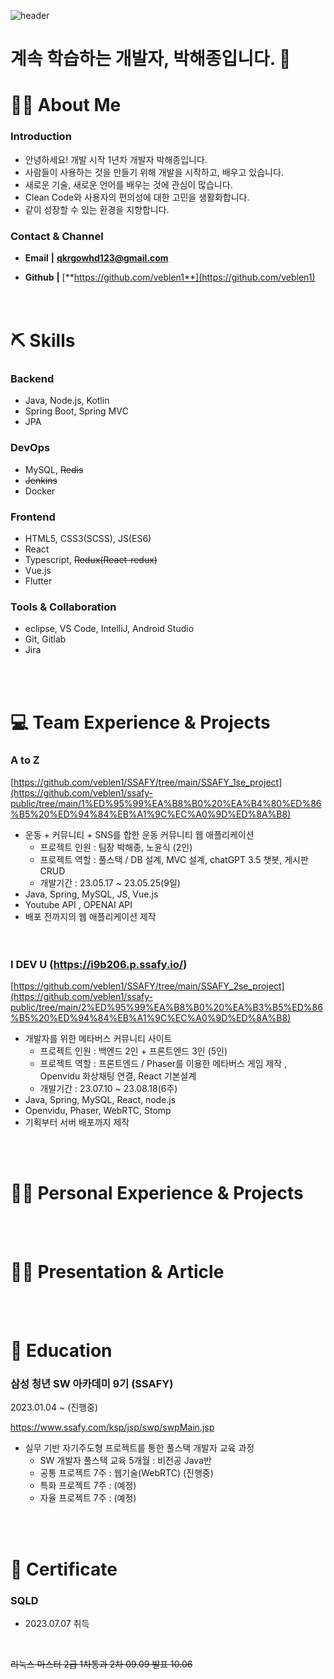 ![header](https://capsule-render.vercel.app/api?type=waving&color=auto&height=200&section=header&text=veblen1's%20github&fontSize=50)

# 계속 학습하는 개발자, 박해종입니다. 👋

# 💁🏻 About Me

### Introduction

- 안녕하세요! 개발 시작 1년차 개발자 박해종입니다.
- 사람들이 사용하는 것을 만들기 위해 개발을 시작하고, 배우고 있습니다. 
- 새로운 기술, 새로운 언어를 배우는 것에 관심이 많습니다.
- Clean Code와 사용자의 편의성에 대한 고민을 생활화합니다.
- 같이 성장할 수 있는 환경을 지향합니다.

### Contact & Channel

- **Email** **|** **qkrgowhd123@gmail.com**

- **Github** **|** [**https://github.com/veblen1**](https://github.com/veblen1)
<br/><br/><br/>

# ⛏️ Skills

### Backend

- Java, Node.js, Kotlin
- Spring Boot, Spring MVC
- JPA

### DevOps

- MySQL, ~~Redis~~
- ~~Jenkins~~
- Docker

### Frontend

- HTML5, CSS3(SCSS), JS(ES6)
- React
- Typescript, ~~Redux(React-redux)~~
- Vue.js
- Flutter

### Tools & Collaboration

- eclipse, VS Code, IntelliJ, Android Studio
- Git, Gitlab
- Jira

<br/><br/>

# 💻 Team Experience & Projects

### A to Z
[https://github.com/veblen1/SSAFY/tree/main/SSAFY_1se_project](https://github.com/veblen1/ssafy-public/tree/main/1%ED%95%99%EA%B8%B0%20%EA%B4%80%ED%86%B5%20%ED%94%84%EB%A1%9C%EC%A0%9D%ED%8A%B8)
 - 운동 + 커뮤니티 + SNS를 합한 운동 커뮤니티 웹 애플리케이션
    - 프로젝트 인원 : 팀장 박해종, 노윤식 (2인)
    - 프로젝트 역할 : 풀스택 / DB 설계, MVC 설계, chatGPT 3.5 챗봇, 게시판 CRUD
    - 개발기간 : 23.05.17 ~ 23.05.25(9일)
 - Java, Spring, MySQL, JS, Vue.js
 - Youtube API , OPENAI API
 - 배포 전까지의 웹 애플리케이션 제작
<br/><br/><br/>

### I DEV U (https://i9b206.p.ssafy.io/)
[https://github.com/veblen1/SSAFY/tree/main/SSAFY_2se_project](https://github.com/veblen1/ssafy-public/tree/main/2%ED%95%99%EA%B8%B0%20%EA%B3%B5%ED%86%B5%20%ED%94%84%EB%A1%9C%EC%A0%9D%ED%8A%B8)
 - 개발자를 위한 메타버스 커뮤니티 사이트
    - 프로젝트 인원 : 백엔드 2인 + 프론트엔드 3인 (5인)
    - 프로젝트 역할 : 프론트엔드 / Phaser를 이용한 메타버스 게임 제작 , Openvidu 화상채팅 연결, React 기본설계
    - 개발기간 : 23.07.10 ~ 23.08.18(6주)
 - Java, Spring, MySQL, React, node.js
 - Openvidu, Phaser, WebRTC, Stomp
 - 기획부터 서버 배포까지 제작

<br/><br/>

# 🚴‍♂️ Personal Experience & Projects

<br/><br/>

# ✍🏻 Presentation & Article

<br/><br/>

# 📄 Education

### 삼성 청년 SW 아카데미 9기 (SSAFY)
2023.01.04 ~ (진행중)

https://www.ssafy.com/ksp/jsp/swp/swpMain.jsp


- 실무 기반 자기주도형 프로젝트를 통한 풀스택 개발자 교육 과정
    - SW 개발자 풀스택 교육 5개월 : 비전공 Java반
    - 공통 프로젝트 7주 : 웹기술(WebRTC) (진행중)
    - 특화 프로젝트 7주 : (예정)
    - 자율 프로젝트 7주 : (예정)

<br/><br/>

# 🏅 Certificate

### SQLD

- 2023.07.07 취득

<br/>

~~리눅스 마스터 2급 1차통과 2차 09.09 발표 10.06~~
